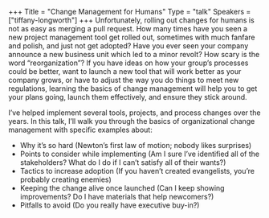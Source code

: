 +++
Title = "Change Management for Humans"
Type = "talk"
Speakers = ["tiffany-longworth"]
+++
Unfortunately, rolling out changes for humans is not as easy as merging a pull request. How many times have you seen a new project management tool get rolled out, sometimes with much fanfare and polish, and just not get adopted? Have you ever seen your company announce a new business unit which led to a minor revolt? How scary is the word “reorganization”? If you have ideas on how your group’s processes could be better, want to launch a new tool that will work better as your company grows, or have to adjust the way you do things to meet new regulations, learning the basics of change management will help you to get your plans going, launch them effectively, and ensure they stick around.

I’ve helped implement several tools, projects, and process changes over the years. In this talk, I’ll walk you through the basics of organizational change management with specific examples about:

* Why it’s so hard (Newton’s first law of motion; nobody likes surprises) 
* Points to consider while implementing (Am I sure I’ve identified all of the stakeholders? What do I do if I can’t satisfy all of their wants?) 
* Tactics to increase adoption (If you haven’t created evangelists, you’re probably creating enemies) 
* Keeping the change alive once launched (Can I keep showing improvements? Do I have materials that help newcomers?) 
* Pitfalls to avoid (Do you really have executive buy-in?)
